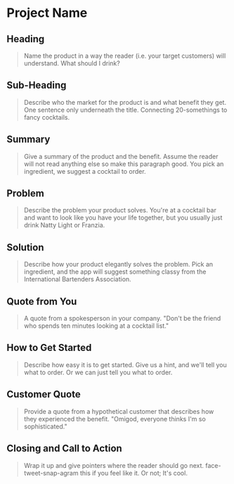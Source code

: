 # Project Name #

<!-- 
> This material was originally posted [here](http://www.quora.com/What-is-Amazons-approach-to-product-development-and-product-management). It is reproduced here for posterities sake.

There is an approach called "working backwards" that is widely used at Amazon. They work backwards from the customer, rather than starting with an idea for a product and trying to bolt customers onto it. While working backwards can be applied to any specific product decision, using this approach is especially important when developing new products or features.

For new initiatives a product manager typically starts by writing an internal press release announcing the finished product. The target audience for the press release is the new/updated product's customers, which can be retail customers or internal users of a tool or technology. Internal press releases are centered around the customer problem, how current solutions (internal or external) fail, and how the new product will blow away existing solutions.

If the benefits listed don't sound very interesting or exciting to customers, then perhaps they're not (and shouldn't be built). Instead, the product manager should keep iterating on the press release until they've come up with benefits that actually sound like benefits. Iterating on a press release is a lot less expensive than iterating on the product itself (and quicker!).

If the press release is more than a page and a half, it is probably too long. Keep it simple. 3-4 sentences for most paragraphs. Cut out the fat. Don't make it into a spec. You can accompany the press release with a FAQ that answers all of the other business or execution questions so the press release can stay focused on what the customer gets. My rule of thumb is that if the press release is hard to write, then the product is probably going to suck. Keep working at it until the outline for each paragraph flows. 

Oh, and I also like to write press-releases in what I call "Oprah-speak" for mainstream consumer products. Imagine you're sitting on Oprah's couch and have just explained the product to her, and then you listen as she explains it to her audience. That's "Oprah-speak", not "Geek-speak".

Once the project moves into development, the press release can be used as a touchstone; a guiding light. The product team can ask themselves, "Are we building what is in the press release?" If they find they're spending time building things that aren't in the press release (overbuilding), they need to ask themselves why. This keeps product development focused on achieving the customer benefits and not building extraneous stuff that takes longer to build, takes resources to maintain, and doesn't provide real customer benefit (at least not enough to warrant inclusion in the press release).
 -->
 
## Heading ##
  > Name the product in a way the reader (i.e. your target customers) will understand.
  What should I drink?

## Sub-Heading ##
  > Describe who the market for the product is and what benefit they get. One sentence only underneath the title.
  Connecting 20-somethings to fancy cocktails.

## Summary ##
  > Give a summary of the product and the benefit. Assume the reader will not read anything else so make this paragraph good.
  You pick an ingredient, we suggest a cocktail to order.

## Problem ##
  > Describe the problem your product solves.
  You're at a cocktail bar and want to look like you have your life together, but you usually just drink Natty Light or Franzia.

## Solution ##
  > Describe how your product elegantly solves the problem.
  Pick an ingredient, and the app will suggest something classy from the International Bartenders Association.

## Quote from You ##
  > A quote from a spokesperson in your company.
  "Don't be the friend who spends ten minutes looking at a cocktail list."

## How to Get Started ##
  > Describe how easy it is to get started.
  Give us a hint, and we'll tell you what to order. Or we can just tell you what to order.

## Customer Quote ##
  > Provide a quote from a hypothetical customer that describes how they experienced the benefit.
  "Omigod, everyone thinks I'm so sophisticated."

## Closing and Call to Action ##
  > Wrap it up and give pointers where the reader should go next.
  face-tweet-snap-agram this if you feel like it. Or not; It's cool.

